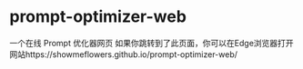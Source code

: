 # prompt-optimizer-web
一个在线 Prompt 优化器网页
如果你跳转到了此页面，你可以在Edge浏览器打开网站https://showmeflowers.github.io/prompt-optimizer-web/
